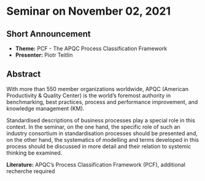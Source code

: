 # Seminar on November 02, 2021

## Short Announcement

* __Theme:__   PCF - The APQC Process Classification Framework
* __Presenter:__ Piotr Teitlin

## Abstract

With more than 550 member organizations worldwide, APQC (American Productivity
& Quality Center) is the world’s foremost authority in benchmarking, best
practices, process and performance improvement, and knowledge management (KM).

Standardised descriptions of business processes play a special role in this
context.  In the seminar, on the one hand, the specific role of such an
industry consortium in standardisation processes should be presented and, on
the other hand, the systematics of modelling and terms developed in this
process should be discussed in more detail and their relation to systemic
thinking be examined.

__Literature:__ APQC’s Process Classification Framework (PCF), additional
recherche required
